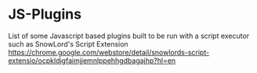# JS-Plugins
List of some Javascript based plugins built to be run with a script executor such as SnowLord's Script Extension
https://chrome.google.com/webstore/detail/snowlords-script-extensio/ocpkldjgfaimjjemnlppehhgdbagajhp?hl=en
